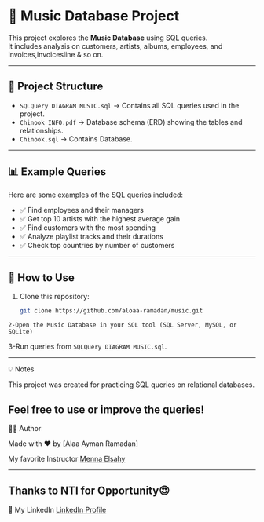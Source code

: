 # 🎵 Music Database Project  

This project explores the **Music Database** using SQL queries.  
It includes analysis on customers, artists, albums, employees, and invoices,invoicesline & so on.  

---

## 📂 Project Structure
- `SQLQuery DIAGRAM MUSIC.sql` → Contains all SQL queries used in the project.  
- `Chinook_INFO.pdf` → Database schema (ERD) showing the tables and relationships.  
- `Chinook.sql` → Contains Database. 
---

## 📊 Example Queries
Here are some examples of the SQL queries included:  

- ✅ Find employees and their managers  
- ✅ Get top 10 artists with the highest average gain  
- ✅ Find customers with the most spending  
- ✅ Analyze playlist tracks and their durations  
- ✅ Check top countries by number of customers  

---

## 🚀 How to Use
1. Clone this repository:
   ```bash
   git clone https://github.com/aloaa-ramadan/music.git
   
```2-Open the Music Database in your SQL tool (SQL Server, MySQL, or SQLite)```

3-Run queries from `SQLQuery DIAGRAM MUSIC.sql`.

---
💡 Notes

This project was created for practicing SQL queries on relational databases.

Feel free to use or improve the queries!
---
👩‍💻 Author

Made with ❤️ by [Alaa Ayman Ramadan]

My favorite Instructor [Menna Elsahy](https://www.linkedin.com/in/mennatullahelsahy)

---
Thanks to NTI for Opportunity😍
---

💼 My LinkedIn 
[LinkedIn Profile](https://www.linkedin.com/in/alaa-ramadan-89116232a/)

